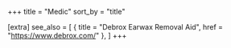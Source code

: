 +++
title = "Medic"
sort_by = "title"

[extra]
see_also = [
    { title = "Debrox Earwax Removal Aid", href = "https://www.debrox.com/" },
]
+++



